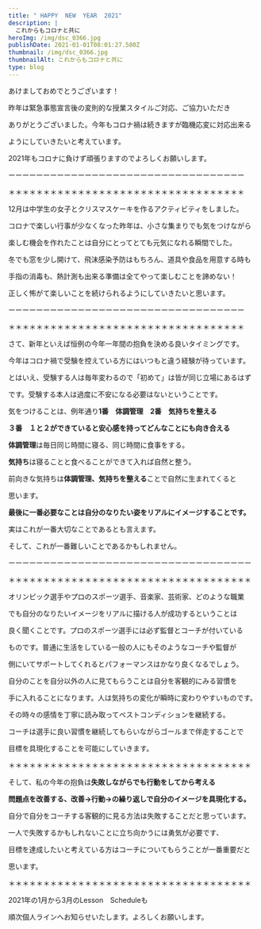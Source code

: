 ```yaml
---
title: " HAPPY  NEW  YEAR  2021"
description: |
  これからもコロナと共に
heroImg: /img/dsc_0366.jpg
publishDate: 2021-01-01T08:01:27.580Z
thumbnail: /img/dsc_0366.jpg
thumbnailAlt: これからもコロナと共に
type: blog
---
```

あけましておめでとうございます！

昨年は緊急事態宣言後の変則的な授業スタイルご対応、ご協力いただき

ありがとうございました。今年もコロナ禍は続きますが臨機応変に対応出来る

ようにしていきたいと考えています。

2021年もコロナに負けず頑張りますのでよろしくお願いします。

ーーーーーーーーーーーーーーーーーーーーーーーーーーーーーーーーーー

＊＊＊＊＊＊＊＊＊＊＊＊＊＊＊＊＊＊＊＊＊＊＊＊＊＊＊＊＊＊＊＊＊＊

12月は中学生の女子とクリスマスケーキを作るアクティビティをしました。

コロナで楽しい行事が少なくなった昨年は、小さな集まりでも気をつけながら

楽しむ機会を作れたことは自分にとってとても元気になれる瞬間でした。

冬でも窓を少し開けて、飛沫感染予防はもちろん、道具や食品を用意する時も

手指の消毒も、熱計測も出来る準備は全てやって楽しむことを諦めない！

正しく怖がて楽しいことを続けられるようにしていきたいと思います。

ーーーーーーーーーーーーーーーーーーーーーーーーーーーーーーーーーー

＊＊＊＊＊＊＊＊＊＊＊＊＊＊＊＊＊＊＊＊＊＊＊＊＊＊＊＊＊＊＊＊＊＊

さて、新年といえば恒例の今年一年間の抱負を決める良いタイミングです。

今年はコロナ禍で受験を控えている方にはいつもと違う経験が待っています。

とはいえ、受験する人は毎年変わるので「初めて」は皆が同じ立場にあるはず

です。受験する本人は過度に不安になる必要はないということです。

気をつけることは、例年通り**1番　体調管理　2番　気持ちを整える**　

**３番　１と２ができていると安心感を持ってどんなことにも向き合える**

**体調管理**は毎日同じ時間に寝る、同じ時間に食事をする。

**気持ち**は寝ることと食べることができて入れば自然と整う。

前向きな気持ちは**体調管理、気持ちを整える**ことで自然に生まれてくると

思います。

**最後に一番必要なことは自分のなりたい姿をリアルにイメージすることです。**

実はこれが一番大切なことであるとも言えます。

そして、これが一番難しいことであるかもしれません。

ーーーーーーーーーーーーーーーーーーーーーーーーーーーーーーーーーーー

＊＊＊＊＊＊＊＊＊＊＊＊＊＊＊＊＊＊＊＊＊＊＊＊＊＊＊＊＊＊＊＊＊＊＊

オリンピック選手やプロのスポーツ選手、音楽家、芸術家、どのような職業

でも自分のなりたいイメージをリアルに描ける人が成功するということは

良く聞くことです。プロのスポーツ選手には必ず監督とコーチが付いている

ものです。普通に生活をしている一般の人にもそのようなコーチや監督が

側にいてサポートしてくれるとパフォーマンスはかなり良くなるでしょう。

自分のことを自分以外の人に見てもらうことは自分を客観的にみる習慣を

手に入れることになります。人は気持ちの変化が瞬時に変わりやすいものです。

その時々の感情を丁寧に読み取ってベストコンディションを継続する。

コーチは選手に良い習慣を継続してもらいながらゴールまで伴走することで

目標を具現化することを可能にしていきます。　

＊＊＊＊＊＊＊＊＊＊＊＊＊＊＊＊＊＊＊＊＊＊＊＊＊＊＊＊＊＊＊＊＊＊＊

そして、私の今年の抱負は**失敗しながらでも行動をしてから考える**

**問題点を改善する、改善→行動→の繰り返しで自分のイメージを具現化する。**

自分で自分をコーチする客観的に見る方法は失敗することだと思っています。

一人で失敗するかもしれないことに立ち向かうには勇気が必要です、

目標を達成したいと考えている方はコーチについてもらうことが一番重要だと

思います。

＊＊＊＊＊＊＊＊＊＊＊＊＊＊＊＊＊＊＊＊＊＊＊＊＊＊＊＊＊＊＊＊＊＊＊

2021年の1月から3月のLesson　Scheduleも

順次個人ラインへお知らせいたします。よろしくお願いします。